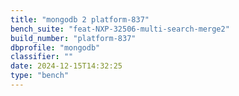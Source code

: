 ```yaml
---
title: "mongodb 2 platform-837"
bench_suite: "feat-NXP-32506-multi-search-merge2"
build_number: "platform-837"
dbprofile: "mongodb"
classifier: ""
date: 2024-12-15T14:32:25
type: "bench"
---
```

